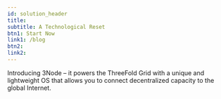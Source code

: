 ```yaml
---
id: solution_header
title: 
subtitle: A Technological Reset
btn1: Start Now
link1: /blog
btn2: 
link2: 
---
```


Introducing 3Node – it powers the ThreeFold Grid with a unique and lightweight OS that allows you to connect decentralized capacity to the global Internet.
